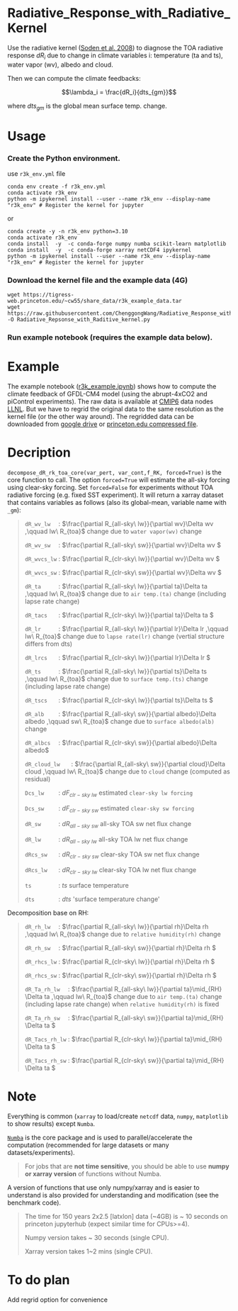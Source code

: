 # Radiative_Response_with_Radiative_Kernel

Use the radiative kernel ([Soden et al. 2008](https://doi.org/10.1175/2007JCLI2110.1)) to diagnose the TOA radiative response $dR_i$  due to change in  climate variables i: temperature (ta and ts), water vapor (wv), albedo and cloud. 

Then we can compute the climate feedbacks: 

$$\lambda_i = \frac{dR_i}{dts_{gm}}$$

where ${dts_{gm}}$ is the global mean surface temp. change.

# Usage
### Create the Python environment.
use `r3k_env.yml` file
```
conda env create -f r3k_env.yml
conda activate r3k_env
python -m ipykernel install --user --name r3k_env --display-name "r3k_env" # Register the kernel for jupyter
```
or 
```
conda create -y -n r3k_env python=3.10
conda activate r3k_env
conda install  -y  -c conda-forge numpy numba scikit-learn matplotlib
conda install  -y  -c conda-forge xarray netCDF4 ipykernel 
python -m ipykernel install --user --name r3k_env --display-name "r3k_env" # Register the kernel for jupyter
```

### Download the kernel file and the example data (4G)
```
wget https://tigress-web.princeton.edu/~cw55/share_data/r3k_example_data.tar
wget https://raw.githubusercontent.com/ChenggongWang/Radiative_Response_with_Radiative_Kernel/main/Radiative_Repsonse_with_Raditive_kernel.py -O Radiative_Repsonse_with_Raditive_kernel.py
```
### Run example notebook (requires the example data below).

# Example 

The example notebook ([r3k_example.ipynb](https://github.com/ChenggongWang/Radiative_Response_with_Radiative_Kernel/blob/main/R3k_example.ipynb)) shows how to compute the climate feedback of GFDL-CM4 model (using the abrupt-4xCO2 and piControl experiments). The raw data is available at [CMIP6](https://pcmdi.llnl.gov/CMIP6/) data nodes [LLNL](https://esgf-node.llnl.gov/projects/cmip6/). But we have to regrid the original data to the same resolution as the kernel file (or the other way around). The regridded data can be downloaded from [google drive](https://drive.google.com/drive/folders/1E66izDrjdOVWYl2nJj32cXSNJPegGQ8q?usp=sharing) or [princeton.edu compressed file](https://tigress-web.princeton.edu/~cw55/share_data/r3k_example_data.tar).


# Decription
`decompose_dR_rk_toa_core(var_pert, var_cont,f_RK, forced=True)` is the core function to call. The option `forced=True` will estimate the all-sky forcing using clear-sky forcing. Set `forced=False` for experiments without TOA radiative forcing (e.g. fixed SST experiment).
It will return a xarray dataset that contains variables as follows (also its global-mean, variable name with `_gm`):

>`dR_wv_lw  ` : $\frac{\partial R_{all-sky\ lw}}{\partial wv}\Delta wv ,\qquad lw\ R_{toa}$ change due to `water vapor(wv)` change
>
>`dR_wv_sw  ` : $\frac{\partial R_{all-sky\ sw}}{\partial wv}\Delta wv    $
>
>`dR_wvcs_lw` : $\frac{\partial R_{clr-sky\ lw}}{\partial wv}\Delta wv    $
>
>`dR_wvcs_sw` : $\frac{\partial R_{clr-sky\ sw}}{\partial wv}\Delta wv    $
>
>`dR_ta     ` : $\frac{\partial R_{all-sky\ lw}}{\partial ta}\Delta ta ,\qquad lw\ R_{toa}$ change due to `air temp.(ta)` change (including lapse rate change)
>
>`dR_tacs   ` : $\frac{\partial R_{clr-sky\ lw}}{\partial ta}\Delta ta    $
>
>`dR_lr     ` : $\frac{\partial R_{all-sky\ lw}}{\partial lr}\Delta lr ,\qquad lw\ R_{toa}$ change due to `lapse rate(lr)` change (vertial structure differs from dts)
>
>`dR_lrcs   ` : $\frac{\partial R_{clr-sky\ lw}}{\partial lr}\Delta lr    $
>
>`dR_ts     ` : $\frac{\partial R_{all-sky\ lw}}{\partial ts}\Delta ts ,\qquad lw\ R_{toa}$ change due to `surface temp.(ts)` change (including lapse rate change)
>
>`dR_tscs   ` : $\frac{\partial R_{clr-sky\ lw}}{\partial ts}\Delta ts    $
>
>`dR_alb    ` : $\frac{\partial R_{all-sky\ sw}}{\partial albedo}\Delta albedo  ,\qquad sw\ R_{toa}$ change due to `surface albedo(alb)` change 
>
>`dR_albcs  ` : $\frac{\partial R_{clr-sky\ sw}}{\partial albedo}\Delta albedo$
>
>`dR_cloud_lw   ` : $\frac{\partial R_{all-sky\ sw}}{\partial cloud}\Delta cloud ,\qquad lw\ R_{toa}$ change due to `cloud` change (computed as residual)
>
>`Dcs_lw    ` : $dF_{clr-sky\ lw}$ estimated `clear-sky lw forcing`
>
>`Dcs_sw    ` : $dF_{clr-sky\ sw}$ estimated `clear-sky sw forcing`
>
>`dR_sw     ` : $dR_{all-sky\ sw}$ all-sky TOA sw net flux change
>
>`dR_lw     ` : $dR_{all-sky\ lw}$ all-sky TOA lw net flux change
>
>`dRcs_sw   ` : $dR_{clr-sky\ sw}$ clear-sky TOA sw net flux change
>
>`dRcs_lw   ` : $dR_{clr-sky\ lw}$ clear-sky TOA lw net flux change
>
>`ts        ` : $ts$ surface temperature 
>
>`dts       ` : $dts$ 'surface temperature change'

Decomposition base on RH:
>`dR_rh_lw  ` : $\frac{\partial R_{all-sky\ lw}}{\partial rh}\Delta rh ,\qquad lw\ R_{toa}$ change due to `relative humidity(rh)` change
>
>`dR_rh_sw  ` : $\frac{\partial R_{all-sky\ sw}}{\partial rh}\Delta rh    $
>
>`dR_rhcs_lw` : $\frac{\partial R_{clr-sky\ lw}}{\partial rh}\Delta rh    $
>
>`dR_rhcs_sw` : $\frac{\partial R_{clr-sky\ sw}}{\partial rh}\Delta rh    $
>
>`dR_Ta_rh_lw  ` : $\frac{\partial R_{all-sky\ lw}}{\partial ta}\mid_{RH} \Delta ta ,\qquad lw\ R_{toa}$ change due to `air temp.(ta)` change (including lapse rate change) when `relative humidity(rh)` is fixed
>
>`dR_Ta_rh_sw  ` : $\frac{\partial R_{all-sky\ sw}}{\partial ta}\mid_{RH} \Delta ta    $
>
>`dR_Tacs_rh_lw` : $\frac{\partial R_{clr-sky\ lw}}{\partial ta}\mid_{RH} \Delta ta    $
>
>`dR_Tacs_rh_sw` : $\frac{\partial R_{clr-sky\ sw}}{\partial ta}\mid_{RH} \Delta ta    $

# Note

Everything is common (`xarray` to load/create `netcdf` data, `numpy`, `matplotlib` to show results) except `Numba`.

[`Numba`](https://numba.pydata.org/) is the core package and is used to parallel/accelerate the computation (recommended for large datasets or many datasets/experiments). 

>For jobs that are __not time sensitive__, you should be able to use __numpy or xarray version__ of functions without Numba. 

A version of functions that use only numpy/xarray and is easier to understand is also provided for understanding and modification (see the benchmark code).

>The time for 150 years 2x2.5 [latxlon] data (\~4GB) is ~ 10 seconds on princeton jupyterhub (expect similar time for CPUs>=4).
>
>Numpy version takes ~ 30 seconds (single CPU).
>
>Xarray version takes 1\~2 mins (single CPU).

# To do plan
Add regrid option for convenience
